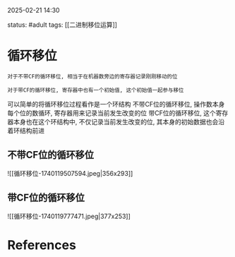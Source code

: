 2025-02-21    14:30

status: #adult 
tags: [[二进制移位运算]]


# 循环移位

```
对于不带CF的循环移位, 相当于在机器数旁边的寄存器记录刚刚移动的位

对于带CF的循环移位, 寄存器中也有一个初始值, 这个初始值一起参与移位
```

可以简单的将循环移位过程看作是一个环结构
不带CF位的循环移位, 操作数本身每个位的数循环, 寄存器用来记录当前发生改变的位
带CF位的循环移位, 这个寄存器本身也在这个环结构中, 不仅记录当前发生改变的位, 其本身的初始数据也会沿着环结构前进
## 不带CF位的循环移位

![[循环移位-1740119507594.jpeg|356x293]]
## 带CF位的循环移位

![[循环移位-1740119777471.jpeg|377x253]]


# References
